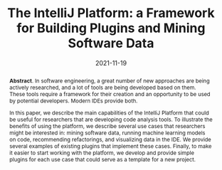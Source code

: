 ---
title: "The IntelliJ Platform: a Framework for Building Plugins and Mining Software Data"
authors: '<i>Zarina Kurbatova, Yaroslav Golubev, Vladimir Kovalenko, and Timofey Bryksin</i>'
status: "published"
collection: publications
permalink: /publication/2021-11-19-intellij
date: 2021-11-19
venue: "proceedings of <b>IWoR'21</b>"
pdf: 'https://arxiv.org/pdf/2110.00141.pdf'
data: 'https://github.com/JetBrains-Research/refactoring-workshop-demo'
paperurl: 'https://doi.org/10.1109/ASEW52652.2021.00016'
id: 'C13'
abstract: "<p><b>Abstract</b>. In software engineering, a great number of new approaches are being actively researched, and a lot of tools are being developed based on them. These tools require a framework for their creation and an opportunity to be used by potential developers. Modern IDEs provide both.</p><p>In this paper, we describe the main capabilities of the IntelliJ Platform that could be useful for researchers that are developing code analysis tools. To illustrate the benefits of using the platform, we describe several use cases that researchers might be interested in: mining software data, running machine learning models on code, recommending refactorings, and visualizing data in the IDE. We provide several examples of existing plugins that implement these cases. Finally, to make it easier to start working with the platform, we develop and provide simple plugins for each use case that could serve as a template for a new project.</p>"
---